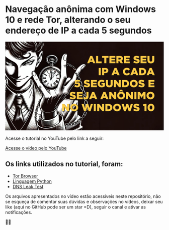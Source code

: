 # Navegação anônima com Windows 10 e rede Tor, alterando o seu endereço de IP a cada 5 segundos

![](https://raw.githubusercontent.com/fabriziorodrigues/navegacao-anonima-windows-10/refs/heads/main/miniatura.jpg)

Acesse o tutorial no YouTube pelo link a seguir:

[Acesse o vídeo pelo YouTube](https://www.youtube.com/watch?v=9sxpW30Wnvo)

## Os links utilizados no tutorial, foram:

- [Tor Browser](https://www.torproject.org)
- [Linguagem Python](https://www.python.org/)
- [DNS Leak Test](https://dnsleaktest.com/)

Os arquivos apresentados no vídeo estão acessíveis neste repositório, não se esqueça de comentar suas dúvidas e observações no vídeos, deixar seu like (aqui no GitHub pode ser um star =D), seguir o canal e ativar as notificações.

🖖😁
